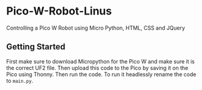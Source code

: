 # Pico-W-Robot-Linus
Controlling a Pico W Robot using Micro Python, HTML, CSS and JQuery

## Getting Started

First make sure to download Micropython for the Pico W and make sure it is the correct UF2 file. Then upload this code to the Pico by saving it on the Pico using Thonny. Then run the code. To run it headlessly rename the code to `main.py`.



